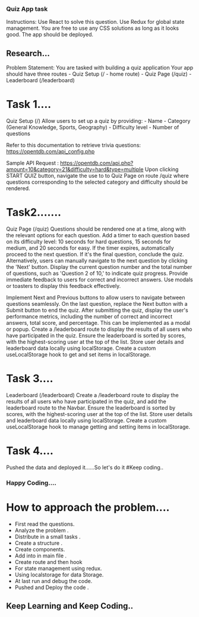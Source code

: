 ### Quiz App task
Instructions:
Use React to solve this question.
Use Redux for global state management.
You are free to use any CSS solutions as long as it looks good.
The app should be deployed.
## Research...
Problem Statement:
You are tasked with building a quiz application
Your app should have three routes - Quiz Setup (/ - home route) - Quiz Page (/quiz) - Leaderboard (/leaderboard)

# Task 1....
Quiz Setup (/)
Allow users to set up a quiz by providing: - Name - Category (General Knowledge, Sports, Geography) - Difficulty level - Number of questions

Refer to this documentation to retrieve trivia questions: <https://opentdb.com/api_config.php>

Sample API Request : <https://opentdb.com/api.php?amount=10&category=21&difficulty=hard&type=multiple>
Upon clicking START QUIZ button, navigate the use to to Quiz Page on route /quiz where questions corresponding to the selected category and difficulty should be rendered.

# Task2.......
Quiz Page (/quiz)
Questions should be rendered one at a time, along with the relevant options for each question.
Add a timer to each question based on its difficulty level: 10 seconds for hard questions, 15 seconds for medium, and 20 seconds for easy.
If the timer expires, automatically proceed to the next question. If it's the final question, conclude the quiz. Alternatively, users can manually navigate to the next question by clicking the 'Next' button.
Display the current question number and the total number of questions, such as 'Question 2 of 10,' to indicate quiz progress.
Provide immediate feedback to users for correct and incorrect answers. Use modals or toasters to display this feedback effectively.

Implement Next and Previous buttons to allow users to navigate between questions seamlessly. On the last question, replace the Next button with a Submit button to end the quiz.
After submitting the quiz, display the user's performance metrics, including the number of correct and incorrect answers, total score, and percentage. This can be implemented as a modal or popup.
Create a /leaderboard route to display the results of all users who have participated in the quiz. Ensure the leaderboard is sorted by scores, with the highest-scoring user at the top of the list.
Store user details and leaderboard data locally using localStorage. Create a custom useLocalStorage hook to get and set items in localStorage.

# Task 3....
Leaderboard (/leaderboard)
Create a /leaderboard route to display the results of all users who have participated in the quiz, and add the leaderboard route to the Navbar.
Ensure the leaderboard is sorted by scores, with the highest-scoring user at the top of the list.
Store user details and leaderboard data locally using localStorage. Create a custom useLocalStorage hook to manage getting and setting items in localStorage.

# Task 4....
Pushed the data and deployed it......So let's do it #Keep coding..

###  Happy Coding....
# How to approach the problem....
- First  read the questions.
- Analyze the problem .
- Distribute in a small tasks .
- Create a structure .
- Create components.
- Add into in main file .
- Create route and then hook 
- For state management using redux.
- Using localstorage for data Storage.
- At last run and debug the code.
- Pushed and Deploy the code .


## Keep Learning and Keep Coding..